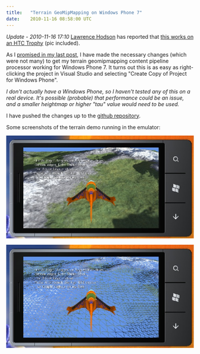 ```yaml
---
title:   "Terrain GeoMipMapping on Windows Phone 7"
date:    2010-11-16 08:58:00 UTC
---
```


*Update - 2010-11-16 17:10* [Lawrence Hodson](http://sharky.bluecog.co.nz/) has reported that [this works on an HTC Trophy](http://twitter.com/#!/SharkyNZ/status/4453810541957120) (pic included).

As I [promised in my last post](/blog/archive/2010/11/16/an-xna--content-pipeline-processor-for-terrain), I have made the necessary changes (which were not many) to get my terrain geomipmapping content pipeline processor working for Windows Phone 7. It turns out this is as easy as right-clicking the project in Visual Studio and selecting "Create Copy of Project for Windows Phone".

*I don't actually have a Windows Phone, so I haven't tested any of this on a real device. It's possible (probable) that performance could be an issue, and a smaller heightmap or higher "tau" value would need to be used.*

I have pushed the changes up to the [github repository](https://github.com/tgjones/osiris).

Some screenshots of the terrain demo running in the emulator:

![](/assets/posts/geomipmappingwp7-1.jpg)

![](/assets/posts/geomipmappingwp7-2.jpg)
